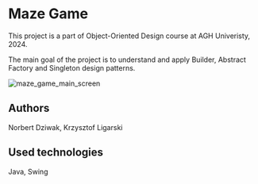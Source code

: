 # Maze Game
This project is a part of Object-Oriented Design course at AGH Univeristy, 2024. 

The main goal of the project is to understand and apply Builder, Abstract Factory and Singleton design patterns.

![maze_game_main_screen](https://github.com/kligarski/maze-game/assets/63918941/bc16d69e-edb4-43d9-a218-a376c78839bf)

## Authors
Norbert Dziwak, Krzysztof Ligarski

## Used technologies
Java, Swing
